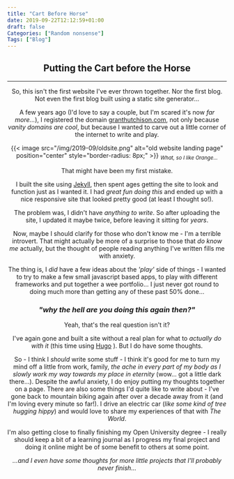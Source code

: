 ```yaml
---
title: "Cart Before Horse"
date: 2019-09-22T12:12:59+01:00
draft: false
Categories: ["Random nonsense"]
Tags: ["Blog"]
---
```

<Header image to be added>

## Putting the Cart before the Horse
---

So, this isn't the first website I've ever thrown together. Nor the first blog. Not even the first blog built using a static site generator...

A few years ago (I'd love to say a couple, but I'm scared it's now _far more..._), I registered the domain [granthutchison.com](http://www.granthutchison.com "granthutchison.com"), not only because _vanity domains are cool_, but because I wanted to carve out a little corner of the internet to write and play.

{{< image src="/img/2019-09/oldsite.png" alt="old website landing page" position="center" style="border-radius: 8px;" >}}
<sub>_What, so I like Orange..._</sub>

That might have been my first mistake.

I built the site using [Jekyll](https://jekyllrb.com/ "Jekyll Website"), then spent ages getting the site to look and function just as I wanted it. I had _great fun doing this_ and ended up with a nice responsive site that looked pretty good (at least I thought so!).

The problem was, I didn't have _anything to write_. So after uploading the site, I updated it maybe twice, before leaving it sitting for _years_.

Now, maybe I should clarify for those who don't know me - I'm a terrible introvert. That might actually be more of a surprise to those that _do know me_ actually, but the thought of people reading anything I've written fills me with anxiety.

The thing is, I _did_ have a few ideas about the _'play'_ side of things - I wanted to try to make a few small javascript based apps, to play with different frameworks and put together a wee portfolio... I just never got round to doing much more than getting any of these past 50% done...

### _"why the hell are you doing this again then?"_

Yeah, that's the real question isn't it?

I've again gone and built a site without a real plan for what to _actually do with it_ (this time using [Hugo](https://www.gohugo.io "Hugo Website") ).
But I do have some thoughts.

So - I think I _should_ write some stuff - I think it's good for me to turn my mind off a little from work, family, _the ache in every part of my body as I slowly work my way towards my place in eternity_ (wow... got a little dark there...). Despite the awful anxiety, I do enjoy putting my thoughts together on a page.
There are also some things I'd quite like to write about - I've gone back to mountain biking again after over a decade away from it (and I'm loving every minute so far!). I drive an electric car (_like some kind of tree hugging hippy_) and would love to share my experiences of that with _The World_.

I'm also getting close to finally finishing my Open University degree - I really should keep a bit of a learning journal as I progress my final project and doing it online might be of some benefit to others at some point.

_...and I even have some thoughts for more little projects that I'll probably never finish..._
